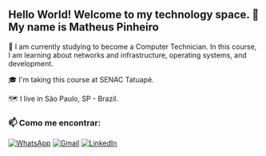 ## Hello World! Welcome to my technology space. 👋 My name is Matheus Pinheiro

🌱 I am currently studying to become a Computer Technician. In this course, I am learning about networks and infrastructure, operating systems, and development.

🎓 I'm taking this course at SENAC Tatuapé.

🗺 I live in São Paulo, SP - Brazil.

### 📫 Como me encontrar:
[![WhatsApp](https://img.shields.io/badge/-WhatsApp-25D366?style=flat&logo=WhatsApp&logoColor=white)](https://wa.me/5511959390044) 
[![Gmail](https://img.shields.io/badge/-Gmail-D14836?style=flat&logo=Gmail&logoColor=white)](mailto:matheusoliveira353jr@gmail.com) 
[![LinkedIn](https://img.shields.io/badge/-LinkedIn-0077B5?style=flat&logo=LinkedIn&logoColor=white)](https://www.linkedin.com/in/matheus-pinheiro-de-oliveira-26b587265?trk=people-guest_people_search-card)


<!--
**matheuspoliveiraa/matheuspoliveiraa** is a ✨ _special_ ✨ repository because its `README.md` (this file) appears on your GitHub profile.

Here are some ideas to get you started:

- 🔭 I’m currently working on ...
- 🌱 I’m currently learning ...
- 👯 I’m looking to collaborate on ...
- 🤔 I’m looking for help with ...
- 💬 Ask me about ...
- 📫 How to reach me: ...
- 😄 Pronouns: ...
- ⚡ Fun fact: ...
-->
